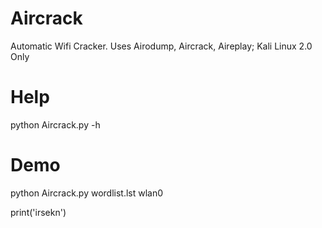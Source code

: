 # Aircrack
Automatic Wifi Cracker. Uses Airodump, Aircrack, Aireplay; Kali Linux 2.0 Only

# Help
python Aircrack.py -h

# Demo
python Aircrack.py wordlist.lst wlan0



print('irsekn')